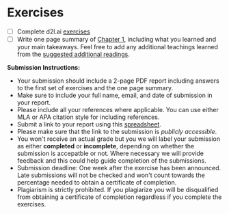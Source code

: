 # Exercises

- [ ] Complete d2l.ai [exercises](https://d2l.ai/chapter_introduction/index.html#exercises)
- [ ] Write one page summary of [Chapter 1](https://d2l.ai/chapter_introduction/index.html), including what you learned and your main takeaways. Feel free to add any additional teachings learned from the [suggested additional readings](https://github.com/dair-ai/d2l-study-group/blob/master/readings/section-01.md). 

**Submission Instructions:**
- Your submission should include a 2-page PDF report including answers to the first set of exercises and the one page summary. 
- Make sure to include your full name, email, and date of submission in your report.
- Please include all your references where applicable. You can use either MLA or APA citation style for including references. 
- Submit a link to your report using this [spreadsheet](https://docs.google.com/spreadsheets/d/1j30E2c0wdK6sa4IrBjZxJKDe2S3H99ZUUCg-0ATgr7E/edit#gid=652687644). 
- Please make sure that the link to the submission is *publicly accessible*.
- You won't receive an actual grade but you we will label your submission as either **completed** or **incomplete**, depending on whether the submission is accepatble or not. Where necessary we will provide feedback and this could help guide completion of the submissions. 
- Submission deadline: One week after the exercise has been announced. Late submissions will not be checked and won't count towards the percentage needed to obtain a certificate of completion. 
- Plagiarism is strictly prohibited. If you plagiarize you will be disqualified from obtaining a certificate of completion regardless if you complete the exercises.
